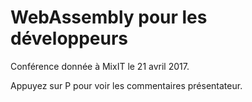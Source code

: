 WebAssembly pour les développeurs
===

Conférence donnée à MixIT le 21 avril 2017.

Appuyez sur P pour voir les commentaires présentateur.
